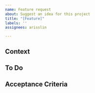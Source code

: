 ```yaml
---
name: Feature request
about: Suggest an idea for this project
title: "[Feature]"
labels: ''
assignees: arisslin

---
```


## Context

## To Do

## Acceptance Criteria
